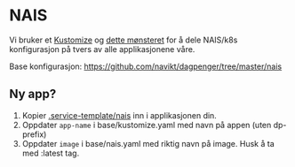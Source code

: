 # NAIS

Vi bruker et [Kustomize](https://github.com/kubernetes-sigs/kustomize) og [dette mønsteret](https://kubectl.docs.kubernetes.io/pages/app_composition_and_deployment/structure_repositories.html) 
for å dele NAIS/k8s konfigurasjon på tvers av alle applikasjonene våre.

Base konfigurasjon: https://github.com/navikt/dagpenger/tree/master/nais

## Ny app?

1. Kopier [.service-template/nais](.service-template/nais) inn i applikasjonen din.
2. Oppdater `app-name` i base/kustomize.yaml med navn på appen (uten dp-prefix)
3. Oppdater `image` i base/nais.yaml med riktig navn på image. Husk å ta med :latest tag.
